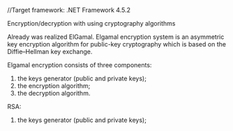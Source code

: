 //Target framework: .NET Framework 4.5.2

Encryption/decryption with using cryptography algorithms

Already was realized ElGamal.
Elgamal encryption system is an asymmetric key encryption algorithm for public-key cryptography which is based on the Diffie–Hellman key exchange.

Elgamal encryption consists of three components: 
 1) the keys generator (public and private keys);
 2) the encryption algorithm;
 3) the decryption algorithm.

RSA:
 1) the keys generator (public and private keys);
